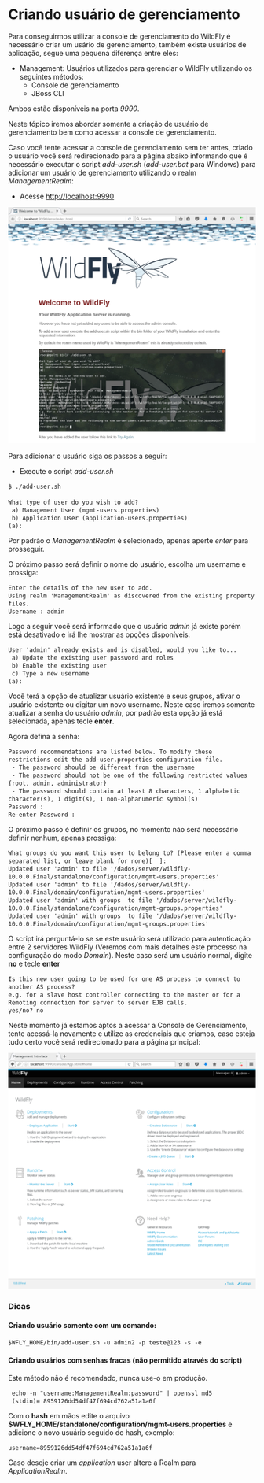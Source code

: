 # Criando usuário de gerenciamento

Para conseguirmos utilizar a console de gerenciamento do WildFly é necessário criar um usário de gerenciamento, também existe usuários de aplicação, segue uma pequena diferença entre eles:
  
* Management: Usuários utilizados para gerenciar o WildFly utilizando os seguintes métodos:
    * Console de gerenciamento
    * JBoss CLI

Ambos estão disponíveis na porta _9990_.

Neste tópico iremos abordar somente a criação de usuário de gerenciamento bem como acessar a console de gerenciamento.

Caso você tente acessar a console de gerenciamento sem ter antes, criado o usuário você será redirecionado para a página abaixo informando que é necessário executar o script _add-user.sh_ (_add-user.bat_ para Windows) para adicionar um usuário de gerenciamento utilizando o realm _ManagementRealm_:

* Acesse [http://localhost:9990](http://localhost:9990)

![](../images/wildfly-add-user-error.png)

Para adicionar o usuário siga os passos a seguir:

*  Execute o script _add-user.sh_

```
$ ./add-user.sh
    
What type of user do you wish to add? 
 a) Management User (mgmt-users.properties) 
 b) Application User (application-users.properties)
(a): 
```

Por padrão o _ManagementRealm_ é selecionado, apenas aperte *enter* para prosseguir.

O próximo passo será definir o nome do usuário, escolha um username e prossiga:

```
Enter the details of the new user to add.
Using realm 'ManagementRealm' as discovered from the existing property files.
Username : admin  
```

Logo a seguir você será informado que o usuário _admin_ já existe porém está desativado e irá lhe mostrar as opções disponíveis:

```
User 'admin' already exists and is disabled, would you like to... 
 a) Update the existing user password and roles 
 b) Enable the existing user 
 c) Type a new username
(a): 
```

Você terá a opção de atualizar usuário existente e seus grupos, ativar o usuário existente ou digitar um novo username. Neste caso iremos somente atualizar a senha do usuário _admin_, por padrão esta opção já está selecionada, apenas tecle __enter__.

Agora defina a senha:

```
Password recommendations are listed below. To modify these restrictions edit the add-user.properties configuration file.
 - The password should be different from the username
 - The password should not be one of the following restricted values {root, admin, administrator}
 - The password should contain at least 8 characters, 1 alphabetic character(s), 1 digit(s), 1 non-alphanumeric symbol(s)
Password : 
Re-enter Password : 
```

O próximo passo é definir os grupos, no momento não será necessário definir nenhum, apenas prossiga:

```
What groups do you want this user to belong to? (Please enter a comma separated list, or leave blank for none)[  ]: 
Updated user 'admin' to file '/dados/server/wildfly-10.0.0.Final/standalone/configuration/mgmt-users.properties'
Updated user 'admin' to file '/dados/server/wildfly-10.0.0.Final/domain/configuration/mgmt-users.properties'
Updated user 'admin' with groups  to file '/dados/server/wildfly-10.0.0.Final/standalone/configuration/mgmt-groups.properties'
Updated user 'admin' with groups  to file '/dados/server/wildfly-10.0.0.Final/domain/configuration/mgmt-groups.properties'
```

O script irá perguntá-lo se se este usuário será utilizado para autenticação entre 2 servidores WildFly (Veremos com mais detalhes este processo na configuração do modo _Domain_). Neste caso será um usuário normal, digite __no__ e tecle __enter__

```
Is this new user going to be used for one AS process to connect to another AS process? 
e.g. for a slave host controller connecting to the master or for a Remoting connection for server to server EJB calls.
yes/no? no

```
Neste momento já estamos aptos a acessar a Console de Gerenciamento, tente acessá-la novamente e utilize as credenciais que criamos, caso esteja tudo certo você será redirecionado para a página principal:

![](../images/wildfly-console-gerenciamento.png)

### Dicas

#### Criando usuário somente com um comando:

```
$WFLY_HOME/bin/add-user.sh -u admin2 -p teste@123 -s -e
```

#### Criando usuários com senhas fracas (não permitido através do script)
Este método não é recomendado, nunca use-o em produção.
```
 echo -n "username:ManagementRealm:password" | openssl md5
 (stdin)= 8959126dd54df47f694cd762a51a1a6f
```
Com o __hash__ em mãos edite o arquivo __$WFLY_HOME/standalone/configuration/mgmt-users.properties__ e adicione o novo usuário seguido do hash, exemplo:
```
username=8959126dd54df47f694cd762a51a1a6f
```
Caso deseje criar um *application* user altere a Realm para _ApplicationRealm_.